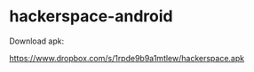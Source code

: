 hackerspace-android
===================

Download apk:

https://www.dropbox.com/s/1rpde9b9a1mtlew/hackerspace.apk
